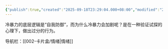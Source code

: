 ```yaml
---
{"publish":true,"created":"2025-09-18T23:29:04.000+08:00","modified":"2025-09-18T23:29:04.000+08:00","cssclasses":""}
---
```


冷暴力的底层逻辑是“自我防御”，而为什么冷暴力会加剧呢？是在一种验证试探的心理下，做出过分的行为。


导航栏：[[002-卡片盒/情绪\|情绪]]